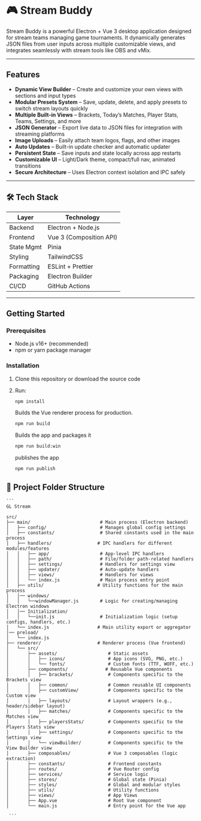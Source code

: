 # 🎮 Stream Buddy

Stream Buddy is a powerful Electron + Vue 3 desktop application designed for stream teams managing game tournaments. It dynamically generates JSON files from user inputs across multiple customizable views, and integrates seamlessly with stream tools like OBS and vMix.


---

## Features

- **Dynamic View Builder** – Create and customize your own views with sections and input types
- **Modular Presets System** – Save, update, delete, and apply presets to switch stream layouts quickly
- **Multiple Built-in Views** – Brackets, Today’s Matches, Player Stats, Teams, Settings, and more
- **JSON Generator** – Export live data to JSON files for integration with streaming platforms
- **Image Uploads** – Easily attach team logos, flags, and other images
- **Auto Updates** – Built-in update checker and automatic updater
- **Persistent State** – Save inputs and state locally across app restarts
- **Customizable UI** – Light/Dark theme, compact/full nav, animated transitions
- **Secure Architecture** – Uses Electron context isolation and IPC safely

---

## 🛠 Tech Stack

| Layer         | Technology                 |
|---------------|----------------------------|
| Backend       | Electron + Node.js         |
| Frontend      | Vue 3 (Composition API)    |
| State Mgmt    | Pinia                      |
| Styling       | TailwindCSS                |
| Formatting    | ESLint + Prettier          |
| Packaging     | Electron Builder           |
| CI/CD         | GitHub Actions             |

---

## Getting Started

### Prerequisites

- Node.js v16+ (recommended)
- npm or yarn package manager

### Installation

1. Clone this repository or download the source code
2. Run:

   ```bash
   npm install
   ```

   Builds the Vue renderer process for production.

   ```bash
   npm run build
   ```

   Builds the app and packages it

   ```bash
   npm run build:win
   ```

   publishes the app

   ```bash
   npm run publish
   ```

## 📁 Project Folder Structure

<pre><code>```
GL Stream
 
src/
├── main/                          # Main process (Electron backend)
│   ├── config/                    # Manages global config settings
│   ├── constants/                 # Shared constants used in the main process
│   ├── handlers/                 # IPC handlers for different modules/features
│   │   ├── app/                   # App-level IPC handlers
│   │   ├── path/                  # File/folder path-related handlers
│   │   ├── settings/              # Handlers for settings view
│   │   ├── updater/               # Auto-update handlers
│   │   ├── views/                 # Handlers for views
│   │   └── index.js               # Main process entry point
│   ├── utils/                    # Utility functions for the main process
│   │── windows/                   
│   │   └──windowManager.js        # Logic for creating/managing Electron windows
│   │── Initialization/
│   │   └──init.js                 # Initialization logic (setup configs, handlers, etc.)
│   └── index.js                  # Main utility export or aggregator 
│── preload/
│   └── index.js
├── renderer/                     # Renderer process (Vue frontend)
│   └── src/
│       ├── assets/                   # Static assets
│       │   ├── icons/                # App icons (SVG, PNG, etc.)
│       │   └── fonts/                # Custom fonts (TTF, WOFF, etc.)
│       ├── components/              # Reusable Vue components
│       │   ├── brackets/             # Components specific to the Brackets view
│       │   ├── common/               # Common reusable UI components
│       │   ├── customView/           # Components specific to the Custom view
│       │   ├── layouts/              # Layout wrappers (e.g., header/sidebar layout)
│       │   ├── matches/              # Components specific to the Matches view
│       │   ├── playersStats/         # Components specific to the Players Stats view
│       │   ├── settings/             # Components specific to the Settings view
│       │   └── viewBuilder/          # Components specific to the View Builder view
│       ├── composables/              # Vue 3 composables (logic extraction)
│       ├── constants/                # Frontend constants
│       ├── routes/                   # Vue Router config
│       ├── services/                 # Service logic
│       ├── stores/                   # Global state (Pinia)
│       ├── styles/                   # Global and modular styles
│       ├── utils/                    # Utility functions
│       ├── views/                    # App Views
│       ├── App.vue                   # Root Vue component
│       └── main.js                   # Entry point for the Vue app

 ```</code></pre>
